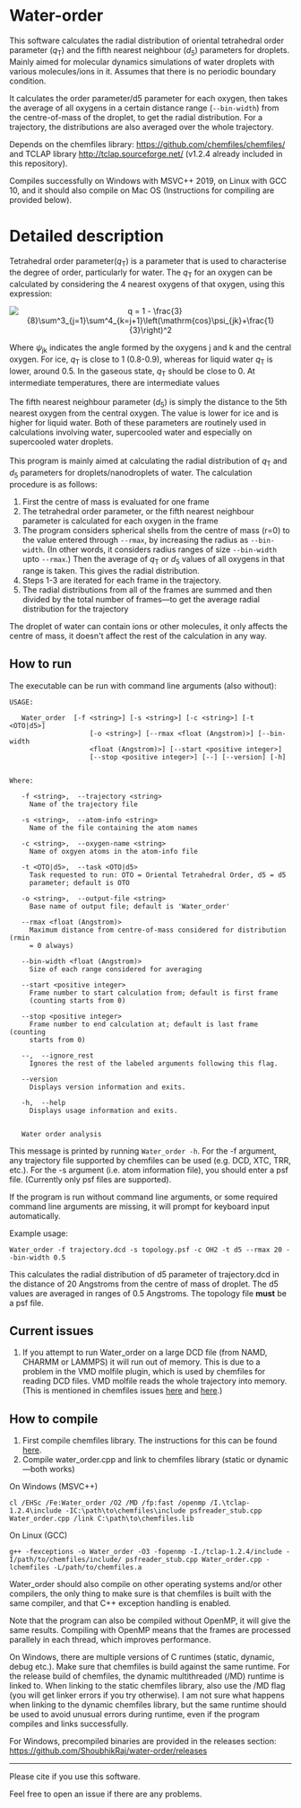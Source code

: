 # Water-order
This software calculates the radial distribution of oriental tetrahedral order parameter (*q*<sub>T</sub>) and the fifth nearest neighbour (*d*<sub>5</sub>) parameters for droplets. Mainly aimed for molecular dynamics simulations of water droplets with various molecules/ions in it. Assumes that there is no periodic boundary condition.

It calculates the order parameter/d5 parameter for each oxygen, then takes the average of all oxygens in a certain distance range (`--bin-width`) from the centre-of-mass of the droplet, to get the radial distribution. For a trajectory, the distributions are also averaged over the whole trajectory.

Depends on the chemfiles library: https://github.com/chemfiles/chemfiles/ and TCLAP library http://tclap.sourceforge.net/ (v1.2.4 already included in this repository).

Compiles successfully on Windows with MSVC++ 2019, on Linux with GCC 10, and it should also compile on Mac OS (Instructions for compiling are provided below).

# Detailed description
Tetrahedral order parameter(*q*<sub>T</sub>) is a parameter that is used to characterise the degree of order, particularly for water. The *q*<sub>T</sub> for an oxygen can be calculated by considering the 4 nearest oxygens of that oxygen, using this expression:

<p align="center">
   <img src="https://latex.codecogs.com/png.latex?q&space;=&space;1&space;-&space;\frac{3}{8}\sum^3_{j=1}\sum^4_{k=j&plus;1}\left(\mathrm{cos}\psi_{jk}&plus;\frac{1}{3}\right)^2" title="q = 1 - \frac{3}{8}\sum^3_{j=1}\sum^4_{k=j+1}\left(\mathrm{cos}\psi_{jk}+\frac{1}{3}\right)^2" />
</p>

Where <i>ψ</i><sub>jk</sub> indicates the angle formed by the oxygens j and k and the central oxygen. For ice, <i>q</i><sub>T</sub> is close to 1 (0.8-0.9), whereas for 
liquid water <i>q</i><sub>T</sub> is lower, around 0.5. In the gaseous state, *q*<sub>T</sub> should be close to 0. At intermediate temperatures, there are intermediate values
<br><br>
The fifth nearest neighbour parameter (*d*<sub>5</sub>) is simply the distance to the 5th nearest oxygen from the central oxygen. The value is lower for ice and is higher for liquid water. Both of these parameters are routinely used in calculations involving water, supercooled water and especially on supercooled water droplets.
<br><br>
This program is mainly aimed at calculating the radial distribution of *q*<sub>T</sub> and *d*<sub>5</sub> parameters for droplets/nanodroplets of water. The calculation procedure is as follows:
1) First the centre of mass is evaluated for one frame
2) The tetrahedral order parameter, or the fifth nearest neighbour parameter is calculated for each oxygen in the frame
3) The program considers spherical shells from the centre of mass (r=0) to the value entered through `--rmax`, by increasing the radius as `--bin-width`. (In other words, it considers radius ranges of size `--bin-width` upto `--rmax`.) Then the average of *q*<sub>T</sub> or *d*<sub>5</sub> values of all oxygens in that range is taken. This gives the radial distribution.
4) Steps 1-3 are iterated for each frame in the trajectory.
5) The radial distributions from all of the frames are summed and then divided by the total number of frames—to get the average radial distribution for the trajectory

The droplet of water can contain ions or other molecules, it only affects the centre of mass, it doesn't affect the rest of the calculation in any way.

## How to run
The executable can be run with command line arguments (also without):
```
USAGE:

   Water_order  [-f <string>] [-s <string>] [-c <string>] [-t <OTO|d5>]
                    [-o <string>] [--rmax <float (Angstrom)>] [--bin-width
                    <float (Angstrom)>] [--start <positive integer>]
                    [--stop <positive integer>] [--] [--version] [-h]


Where:

   -f <string>,  --trajectory <string>
     Name of the trajectory file

   -s <string>,  --atom-info <string>
     Name of the file containing the atom names

   -c <string>,  --oxygen-name <string>
     Name of oxgyen atoms in the atom-info file

   -t <OTO|d5>,  --task <OTO|d5>
     Task requested to run: OTO = Oriental Tetrahedral Order, d5 = d5
     parameter; default is OTO

   -o <string>,  --output-file <string>
     Base name of output file; default is 'Water_order'

   --rmax <float (Angstrom)>
     Maximum distance from centre-of-mass considered for distribution (rmin
     = 0 always)

   --bin-width <float (Angstrom)>
     Size of each range considered for averaging

   --start <positive integer>
     Frame number to start calculation from; default is first frame
     (counting starts from 0)

   --stop <positive integer>
     Frame number to end calculation at; default is last frame (counting
     starts from 0)

   --,  --ignore_rest
     Ignores the rest of the labeled arguments following this flag.

   --version
     Displays version information and exits.

   -h,  --help
     Displays usage information and exits.


   Water order analysis
```
This message is printed by running `Water_order -h`. For the -f argument, any trajectory file supported by chemfiles can be used (e.g. DCD, XTC, TRR, etc.). For the -s argument (i.e. atom information file), you should enter a psf file. (Currently only psf files are supported). 

If the program is run without command line arguments, or some required command line arguments are missing, it will prompt for keyboard input automatically.

Example usage:
```Shell
Water_order -f trajectory.dcd -s topology.psf -c OH2 -t d5 --rmax 20 --bin-width 0.5
```
This calculates the radial distribution of d5 parameter of trajectory.dcd in the distance of 20 Angstroms from the centre of mass of droplet. The d5 values are averaged in ranges of 0.5 Angstroms. The topology file **must** be a psf file.

## Current issues
1) If you attempt to run Water_order on a large DCD file (from NAMD, CHARMM or LAMMPS) it will run out of memory. This is due to a problem in the VMD molfile plugin, which is used by chemfiles for reading DCD files. VMD molfile reads the whole trajectory into memory. (This is mentioned in chemfiles issues [here](https://github.com/chemfiles/chemfiles/issues/421) and [here](https://github.com/chemfiles/chemfiles/issues/370).)

## How to compile
1) First compile chemfiles library. The instructions for this can be found [here](http://chemfiles.org/chemfiles/latest/installation.html).
2) Compile water_order.cpp and link to chemfiles library (static or dynamic—both works)

On Windows (MSVC++)
```Batchfile
cl /EHSc /Fe:Water_order /O2 /MD /fp:fast /openmp /I.\tclap-1.2.4\include -IC:\path\to\chemfiles\include psfreader_stub.cpp Water_order.cpp /link C:\path\to\chemfiles.lib
```
On Linux (GCC)
```Shell
g++ -fexceptions -o Water_order -O3 -fopenmp -I./tclap-1.2.4/include -I/path/to/chemfiles/include/ psfreader_stub.cpp Water_order.cpp -lchemfiles -L/path/to/chemfiles.a
```

Water_order should also compile on other operating systems and/or other compilers, the only thing to make sure is that chemfiles is built with the same compiler, and that C++ exception handling is enabled.

Note that the program can also be compiled without OpenMP, it will give the same results. Compiling with OpenMP means that the frames are processed parallely in each thread, which improves performance.

On Windows, there are multiple versions of C runtimes (static, dynamic, debug etc.). Make sure that chemfiles is build against the same runtime. For the release build of chemfiles, the dynamic multithreaded (/MD) runtime is linked to. When linking to the static chemfiles library, also use the /MD flag (you will get linker errors if you try otherwise). I am not sure what happens when linking to the dynamic chemfiles library, but the same runtime should be used to avoid unusual errors during runtime, even if the program compiles and links successfully.

For Windows, precompiled binaries are provided in the releases section: https://github.com/ShoubhikRaj/water-order/releases

----

Please cite if you use this software.

Feel free to open an issue if there are any problems.
